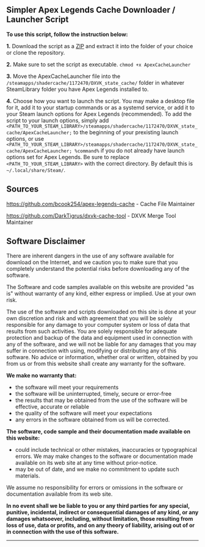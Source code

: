 

Simpler Apex Legends Cache Downloader / Launcher Script
---
**To use this script, follow the instruction below:**

 **1.** Download the script as a [ZIP](https://github.com/TheMethodicalJosh/apex-legends-cache-automated/releases) and extract it into the folder of your choice or clone the repository.

 **2.** Make sure to set the script as executable. `chmod +x ApexCacheLauncher`

 **3.** Move the ApexCacheLauncher file into the `/steamapps/shadercache/1172470/DXVK_state_cache/` folder in whatever SteamLibrary folder you have Apex Legends installed to.

 **4.** Choose how you want to launch the script. You may make a desktop file for it, add it to your startup commands or as a systemd service, or add it to your Steam launch options for Apex Legends (recommended). To add the script to your launch options, simply add `<PATH_TO_YOUR_STEAM_LIBRARY>/steamapps/shadercache/1172470/DXVK_state_cache/ApexCacheLauncher;` to the beginning of your prexisting launch options, or use `<PATH_TO_YOUR_STEAM_LIBRARY>/steamapps/shadercache/1172470/DXVK_state_cache/ApexCacheLauncher; %command%` if you do not already have launch options set for Apex Legends. Be sure to replace `<PATH_TO_YOUR_STEAM_LIBRARY>` with the correct directory. By default this is `~/.local/share/Steam/`.
 
Sources
---
https://github.com/bcook254/apex-legends-cache - Cache File Maintainer

https://github.com/DarkTigrus/dxvk-cache-tool - DXVK Merge Tool Maintainer

Software Disclaimer
---
There are inherent dangers in the use of any software available for download on the Internet, and we caution you to make sure that you completely understand the potential risks before downloading any of the software.

The Software and code samples available on this website are provided "as is" without warranty of any kind, either express or implied. Use at your own risk.

The use of the software and scripts downloaded on this site is done at your own discretion and risk and with agreement that you will be solely responsible for any damage to your computer system or loss of data that results from such activities. You are solely responsible for adequate protection and backup of the data and equipment used in connection with any of the software, and we will not be liable for any damages that you may suffer in connection with using, modifying or distributing any of this software. No advice or information, whether oral or written, obtained by you from us or from this website shall create any warranty for the software.

**We make no warranty that:**

-   the software will meet your requirements
-   the software will be uninterrupted, timely, secure or error-free
-   the results that may be obtained from the use of the software will be effective, accurate or reliable
-   the quality of the software will meet your expectations
-   any errors in the software obtained from us will be corrected.

**The software, code sample and their documentation made available on this website:**

-   could include technical or other mistakes, inaccuracies or typographical errors. We may make changes to the software or documentation made available on its web site at any time without prior-notice.
-   may be out of date, and we make no commitment to update such materials.

We assume no responsibility for errors or omissions in the software or documentation available from its web site.

**In no event shall we be liable to you or any third parties for any special, punitive, incidental, indirect or consequential damages of any kind, or any damages whatsoever, including, without limitation, those resulting from loss of use, data or profits, and on any theory of liability, arising out of or in connection with the use of this software.**
<hr/>
